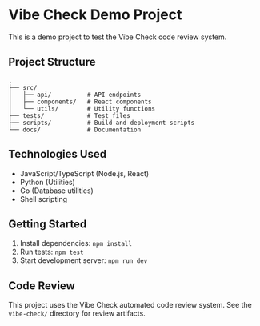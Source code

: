 # Vibe Check Demo Project

This is a demo project to test the Vibe Check code review system.

## Project Structure

```
.
├── src/
│   ├── api/          # API endpoints
│   ├── components/   # React components
│   └── utils/        # Utility functions
├── tests/            # Test files
├── scripts/          # Build and deployment scripts
└── docs/             # Documentation
```

## Technologies Used

- JavaScript/TypeScript (Node.js, React)
- Python (Utilities)
- Go (Database utilities)
- Shell scripting

## Getting Started

1. Install dependencies: `npm install`
2. Run tests: `npm test`
3. Start development server: `npm run dev`

## Code Review

This project uses the Vibe Check automated code review system. See the `vibe-check/` directory for review artifacts.